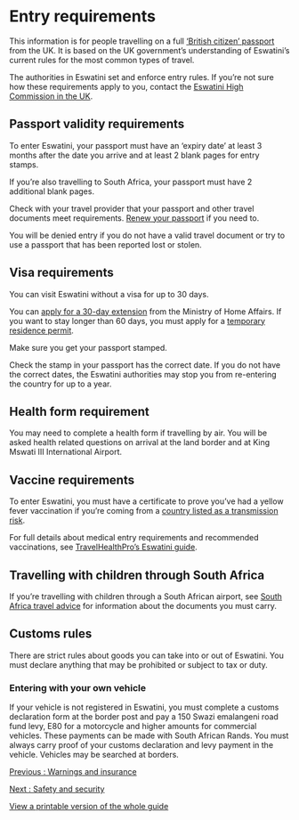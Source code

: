 # Entry requirements

This information is for people travelling on a full [‘British citizen’ passport](https://www.gov.uk/types-of-british-nationality) from the UK. It is based on the UK government’s understanding of Eswatini’s current rules for the most common types of travel.

The authorities in Eswatini set and enforce entry rules. If you’re not sure how these requirements apply to you, contact the [Eswatini High Commission in the UK](https://www.gov.uk/government/publications/foreign-embassies-in-the-uk).

## Passport validity requirements

To enter Eswatini, your passport must have an ‘expiry date’ at least 3 months after the date you arrive and at least 2 blank pages for entry stamps.

If you’re also travelling to South Africa, your passport must have 2 additional blank pages.

Check with your travel provider that your passport and other travel documents meet requirements. [Renew your passport](https://www.gov.uk/renew-adult-passport/renew) if you need to.

You will be denied entry if you do not have a valid travel document or try to use a passport that has been reported lost or stolen.

## Visa requirements

You can visit Eswatini without a visa for up to 30 days.

You can [apply for a 30-day extension](https://www.gov.sz/index.php/services-sp-22242747/visa) from the Ministry of Home Affairs. If you want to stay longer than 60 days, you must apply for a [temporary residence permit](https://www.gov.sz/index.php/services-sp-22242747/permits).

Make sure you get your passport stamped.

Check the stamp in your passport has the correct date. If you do not have the correct dates, the Eswatini authorities may stop you from re-entering the country for up to a year.

## Health form requirement

You may need to complete a health form if travelling by air. You will be asked health related questions on arrival at the land border and at King Mswati III International Airport.

## Vaccine requirements

To enter Eswatini, you must have a certificate to prove you’ve had a yellow fever vaccination if you’re coming from a [country listed as a transmission risk](https://nathnacyfzone.org.uk/factsheet/65/countries-with-risk-of-yellow-fever-transmission).

For full details about medical entry requirements and recommended vaccinations, see [TravelHealthPro’s Eswatini guide](https://travelhealthpro.org.uk/country/214/eswatini#Vaccine_Recommendations).

## Travelling with children through South Africa

If you’re travelling with children through a South African airport, see [South Africa travel advice](https://www.gov.uk/foreign-travel-advice/south-africa/entry-requirements) for information about the documents you must carry.

## Customs rules

There are strict rules about goods you can take into or out of Eswatini. You must declare anything that may be prohibited or subject to tax or duty.

### Entering with your own vehicle

If your vehicle is not registered in Eswatini, you must complete a customs declaration form at the border post and pay a 150 Swazi emalangeni road fund levy, E80 for a motorcycle and higher amounts for commercial vehicles. These payments can be made with South African Rands. You must always carry proof of your customs declaration and levy payment in the vehicle. Vehicles may be searched at borders.

[Previous
:
Warnings and insurance](/foreign-travel-advice/eswatini)

[Next
:
Safety and security](/foreign-travel-advice/eswatini/safety-and-security)

[View a printable version of the whole guide](/foreign-travel-advice/eswatini/print)